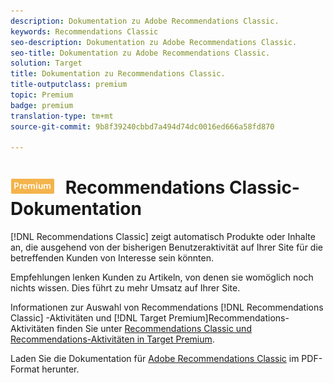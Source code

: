 ```yaml
---
description: Dokumentation zu Adobe Recommendations Classic.
keywords: Recommendations Classic
seo-description: Dokumentation zu Adobe Recommendations Classic.
seo-title: Dokumentation zu Adobe Recommendations Classic.
solution: Target
title: Dokumentation zu Recommendations Classic.
title-outputclass: premium
topic: Premium
badge: premium
translation-type: tm+mt
source-git-commit: 9b8f39240cbbd7a494d74dc0016ed666a58fd870

---
```



# ![PREMIUM](/help/assets/premium.png) Recommendations Classic-Dokumentation

[!DNL Recommendations Classic] zeigt automatisch Produkte oder Inhalte an, die ausgehend von der bisherigen Benutzeraktivität auf Ihrer Site für die betreffenden Kunden von Interesse sein könnten.

Empfehlungen lenken Kunden zu Artikeln, von denen sie womöglich noch nichts wissen. Dies führt zu mehr Umsatz auf Ihrer Site.

Informationen zur Auswahl von Recommendations [!DNL Recommendations Classic] -Aktivitäten und [!DNL Target Premium]Recommendations-Aktivitäten finden Sie unter [Recommendations Classic und Recommendations-Aktivitäten in Target Premium](/help/c-recommendations/c-recommendations-faq/recommendations-classic-versus-recommendations-activities-target-premium.md).

Laden Sie die Dokumentation für [Adobe Recommendations Classic](/help/assets/adobe-recommendations-classic.pdf) im PDF-Format herunter.